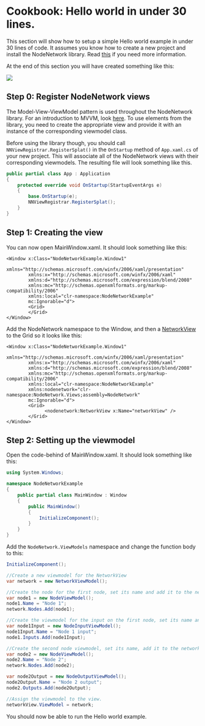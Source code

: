 # Cookbook: Hello world in under 30 lines.

This section will show how to setup a simple Hello world example in under 30 lines of code.
It assumes you know how to create a new project and install the NodeNetwork library. Read [this](./new_project) if you need more information.

At the end of this section you will have created something like this:

![](img/hello_world/result.png)

## Step 0: Register NodeNetwork views

The Model-View-ViewModel pattern is used throughout the NodeNetwork library. For an introduction to MVVM, look [here](https://www.codeproject.com/Articles/100175/Model-View-ViewModel-MVVM-Explained). To use elements from the library, you need to create the appropriate view and provide it with an instance of the corresponding viewmodel class.

Before using the library though, you should call `NNViewRegistrar.RegisterSplat()` in the `OnStartup` method of `App.xaml.cs` of your new project. This will associate all of the NodeNetwork views with their corresponding viewmodels. The resulting file will look something like this.

```csharp
public partial class App : Application
{
    protected override void OnStartup(StartupEventArgs e)
    {
        base.OnStartup(e);
        NNViewRegistrar.RegisterSplat();
    }
}
```

## Step 1: Creating the view

You can now open MainWindow.xaml. It should look something like this:

```xaml
<Window x:Class="NodeNetworkExample.Window1"
        xmlns="http://schemas.microsoft.com/winfx/2006/xaml/presentation"
        xmlns:x="http://schemas.microsoft.com/winfx/2006/xaml"
        xmlns:d="http://schemas.microsoft.com/expression/blend/2008"
        xmlns:mc="http://schemas.openxmlformats.org/markup-compatibility/2006"
        xmlns:local="clr-namespace:NodeNetworkExample"
        mc:Ignorable="d">
        <Grid>
        </Grid>
</Window>
```

Add the NodeNetwork namespace to the Window, and then a [NetworkView](https://wouterdek.github.io/NodeNetwork/api/api/NodeNetwork.Views.NetworkView.html) to the Grid so it looks like this:

```xaml
<Window x:Class="NodeNetworkExample.Window1"
        xmlns="http://schemas.microsoft.com/winfx/2006/xaml/presentation"
        xmlns:x="http://schemas.microsoft.com/winfx/2006/xaml"
        xmlns:d="http://schemas.microsoft.com/expression/blend/2008"
        xmlns:mc="http://schemas.openxmlformats.org/markup-compatibility/2006"
        xmlns:local="clr-namespace:NodeNetworkExample"
        xmlns:nodenetwork="clr-namespace:NodeNetwork.Views;assembly=NodeNetwork"
        mc:Ignorable="d">
        <Grid>
              <nodenetwork:NetworkView x:Name="networkView" />
        </Grid>
</Window>
```

## Step 2: Setting up the viewmodel

Open the code-behind of MainWindow.xaml. It should look something like this:

```csharp
using System.Windows;

namespace NodeNetworkExample
{
    public partial class MainWindow : Window
    {
        public MainWindow()
        {
            InitializeComponent();
        }
    }
}
```

Add the `NodeNetwork.ViewModels` namespace and change the function body to this:


```csharp
InitializeComponent();

//Create a new viewmodel for the NetworkView
var network = new NetworkViewModel();

//Create the node for the first node, set its name and add it to the network.
var node1 = new NodeViewModel();
node1.Name = "Node 1";
network.Nodes.Add(node1);

//Create the viewmodel for the input on the first node, set its name and add it to the node.
var node1Input = new NodeInputViewModel();
node1Input.Name = "Node 1 input";
node1.Inputs.Add(node1Input);

//Create the second node viewmodel, set its name, add it to the network and add an output in a similar fashion.
var node2 = new NodeViewModel();
node2.Name = "Node 2";
network.Nodes.Add(node2);

var node2Output = new NodeOutputViewModel();
node2Output.Name = "Node 2 output";
node2.Outputs.Add(node2Output);

//Assign the viewmodel to the view.
networkView.ViewModel = network;
```

You should now be able to run the Hello world example.
